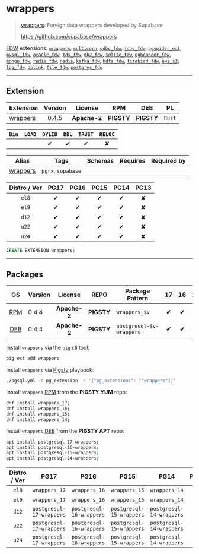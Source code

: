 # wrappers


> [wrappers](https://github.com/supabase/wrappers): Foreign data wrappers developed by Supabase
>
> https://github.com/supabase/wrappers





[FDW](/fdw) extensions: [`wrappers`](/wrappers), [`multicorn`](/multicorn), [`odbc_fdw`](/odbc_fdw), [`jdbc_fdw`](/jdbc_fdw), [`pgspider_ext`](/pgspider_ext), [`mysql_fdw`](/mysql_fdw), [`oracle_fdw`](/oracle_fdw), [`tds_fdw`](/tds_fdw), [`db2_fdw`](/db2_fdw), [`sqlite_fdw`](/sqlite_fdw), [`pgbouncer_fdw`](/pgbouncer_fdw), [`mongo_fdw`](/mongo_fdw), [`redis_fdw`](/redis_fdw), [`redis`](/redis), [`kafka_fdw`](/kafka_fdw), [`hdfs_fdw`](/hdfs_fdw), [`firebird_fdw`](/firebird_fdw), [`aws_s3`](/aws_s3), [`log_fdw`](/log_fdw), [`dblink`](/dblink), [`file_fdw`](/file_fdw), [`postgres_fdw`](/postgres_fdw)


-------
## Extension


| Extension | Version | License | RPM | DEB | PL |
|-----------|:-------:|:-------:|:---:|:---:|:--:|
| [wrappers](https://github.com/supabase/wrappers) | 0.4.5 | **<span class="tccyan">Apache-2</span>** | **<span class="tcwarn">PIGSTY</span>** | **<span class="tcwarn">PIGSTY</span>** | `Rust` |



| `Bin` | `LOAD` | `DYLIB` | `DDL` | `TRUST` | `RELOC` |
|:-----:|:------:|:-------:|:-----:|:-------:|:-------:|
|  |  | <span class="tcblue">✔</span> | <span class="tcblue">✔</span> | <span class="tcblue">✔</span> | <span class="tcwarn">✘</span> |



| Alias | Tags | Schemas | Requires | Required by |
|-------|------|---------|----------|-------------|
| [wrappers](/wrappers) | `pgrx`, `supabase` |  |  |  |



| Distro / Ver | PG17 | PG16 | PG15 | PG14 | PG13 |
|:------------:|:----:|:----:|:----:|:----:|:----:|
| `el8` | <span class="tcblue">✔</span> | <span class="tcblue">✔</span> | <span class="tcblue">✔</span> | <span class="tcblue">✔</span> | <span class="tcred">✘</span> |
| `el9` | <span class="tcblue">✔</span> | <span class="tcblue">✔</span> | <span class="tcblue">✔</span> | <span class="tcblue">✔</span> | <span class="tcred">✘</span> |
| `d12` | <span class="tcblue">✔</span> | <span class="tcblue">✔</span> | <span class="tcblue">✔</span> | <span class="tcblue">✔</span> | <span class="tcred">✘</span> |
| `u22` | <span class="tcblue">✔</span> | <span class="tcblue">✔</span> | <span class="tcblue">✔</span> | <span class="tcblue">✔</span> | <span class="tcred">✘</span> |
| `u24` | <span class="tcblue">✔</span> | <span class="tcblue">✔</span> | <span class="tcblue">✔</span> | <span class="tcblue">✔</span> | <span class="tcred">✘</span> |





```sql
CREATE EXTENSION wrappers;
```

-----------


## Packages


| OS | Version | License | REPO | Package Pattern | 17 | 16 | 15 | 14 | 13 | Dependency |
|:--:|---------|:-------:|:----:|-----------------|:--:|:--:|:--:|:--:|:--:|------------|
| [RPM](/rpm) | 0.4.4 | **<span class="tccyan">Apache-2</span>** | **<span class="tcwarn">PIGSTY</span>** | `wrappers_$v` | **<span class="tcwarn">✔</span>** | **<span class="tcwarn">✔</span>** | **<span class="tcwarn">✔</span>** | **<span class="tcwarn">✔</span>** |  |  |
| [DEB](/deb) | 0.4.4 | **<span class="tccyan">Apache-2</span>** | **<span class="tcwarn">PIGSTY</span>** | `postgresql-$v-wrappers` | **<span class="tcwarn">✔</span>** | **<span class="tcwarn">✔</span>** | **<span class="tcwarn">✔</span>** | **<span class="tcwarn">✔</span>** |  |  |



Install `wrappers` via the [`pig`](https://github.com/pgsty/pig) cli tool:

```bash
pig ext add wrappers
```


Install `wrappers` via [Pigsty](https://pigsty.io/docs/pgext/usage/install/) playbook:

```bash
./pgsql.yml -t pg_extension -e '{"pg_extensions": ["wrappers"]}'
```


Install `wrappers` [RPM](/rpm) from the **<span class="tcwarn">PIGSTY</span>** **YUM** repo:

```bash
dnf install wrappers_17;
dnf install wrappers_16;
dnf install wrappers_15;
dnf install wrappers_14;
```


Install `wrappers` [DEB](/deb) from the **<span class="tcwarn">PIGSTY</span>** **APT** repo:

```bash
apt install postgresql-17-wrappers;
apt install postgresql-16-wrappers;
apt install postgresql-15-wrappers;
apt install postgresql-14-wrappers;
```




| Distro / Ver | PG17 | PG16 | PG15 | PG14 | PG13 |
|:------------:|:----:|:----:|:----:|:----:|:----:|
| `el8` | `wrappers_17` | `wrappers_16` | `wrappers_15` | `wrappers_14` | <span class="tcred">✘</span> |
| `el9` | `wrappers_17` | `wrappers_16` | `wrappers_15` | `wrappers_14` | <span class="tcred">✘</span> |
| `d12` | `postgresql-17-wrappers` | `postgresql-16-wrappers` | `postgresql-15-wrappers` | `postgresql-14-wrappers` | <span class="tcred">✘</span> |
| `u22` | `postgresql-17-wrappers` | `postgresql-16-wrappers` | `postgresql-15-wrappers` | `postgresql-14-wrappers` | <span class="tcred">✘</span> |
| `u24` | `postgresql-17-wrappers` | `postgresql-16-wrappers` | `postgresql-15-wrappers` | `postgresql-14-wrappers` | <span class="tcred">✘</span> |





